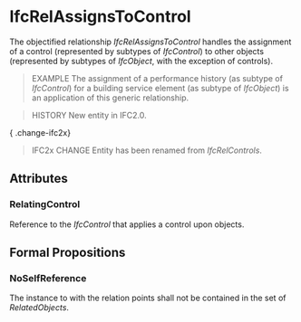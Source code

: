 # IfcRelAssignsToControl

The objectified relationship _IfcRelAssignsToControl_ handles the assignment of a control (represented by subtypes of _IfcControl_) to other objects (represented by subtypes of _IfcObject_, with the exception of controls).<!-- end of definition -->

> EXAMPLE The assignment of a performance history (as subtype of _IfcControl_) for a building service element (as subtype of _IfcObject_) is an application of this generic relationship.

> HISTORY New entity in IFC2.0.

{ .change-ifc2x}
> IFC2x CHANGE Entity has been renamed from _IfcRelControls_.

## Attributes

### RelatingControl
Reference to the _IfcControl_ that applies a control upon objects.

## Formal Propositions

### NoSelfReference
The instance to with the relation points shall not be contained in the set of _RelatedObjects_.
